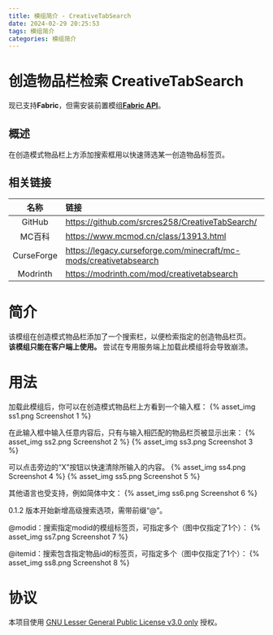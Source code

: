 ```yaml
---
title: 模组简介 - CreativeTabSearch
date: 2024-02-29 20:25:53
tags: 模组简介
categories: 模组简介
---
```


# 创造物品栏检索 CreativeTabSearch

现已支持**Fabric**，但需安装前置模组[**Fabric API**](https://www.mcmod.cn/class/3124.html)。

## 概述
在创造模式物品栏上方添加搜索框用以快速筛选某一创造物品标签页。

## 相关链接
名称 | 链接
:---: | :---
GitHub | https://github.com/srcres258/CreativeTabSearch/
MC百科 | https://www.mcmod.cn/class/13913.html
CurseForge | https://legacy.curseforge.com/minecraft/mc-mods/creativetabsearch
Modrinth | https://modrinth.com/mod/creativetabsearch

# 简介
该模组在创造模式物品栏添加了一个搜索栏，以便检索指定的创造物品栏页。<br>
**该模组只能在客户端上使用。** 尝试在专用服务端上加载此模组将会导致崩溃。

# 用法
加载此模组后，你可以在创造模式物品栏上方看到一个输入框：
{% asset_img ss1.png Screenshot 1 %}

在此输入框中输入任意内容后，只有与输入相匹配的物品栏页被显示出来：
{% asset_img ss2.png Screenshot 2 %}
{% asset_img ss3.png Screenshot 3 %}

可以点击旁边的“X”按钮以快速清除所输入的内容。
{% asset_img ss4.png Screenshot 4 %}
{% asset_img ss5.png Screenshot 5 %}

其他语言也受支持，例如简体中文：
{% asset_img ss6.png Screenshot 6 %}

0.1.2 版本开始新增高级搜索选项，需带前缀“@”。

@modid：搜索指定modid的模组标签页，可指定多个（图中仅指定了1个）：
{% asset_img ss7.png Screenshot 7 %}

@itemid：搜索包含指定物品id的标签页，可指定多个（图中仅指定了1个）：
{% asset_img ss8.png Screenshot 8 %}

# 协议
本项目使用 [GNU Lesser General Public License v3.0 only](https://spdx.org/licenses/LGPL-3.0-only.html) 授权。

